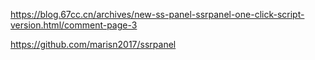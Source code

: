 https://blog.67cc.cn/archives/new-ss-panel-ssrpanel-one-click-script-version.html/comment-page-3


https://github.com/marisn2017/ssrpanel